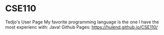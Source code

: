 # CSE110
Tedjo's User Page
My favorite programming language is the one I have the most experienc with: Java!
Github Pages: https://hulend.github.io/CSE110/